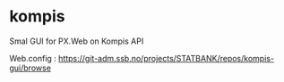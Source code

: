 # kompis
Smal GUI for PX.Web on Kompis API

Web.config : https://git-adm.ssb.no/projects/STATBANK/repos/kompis-gui/browse